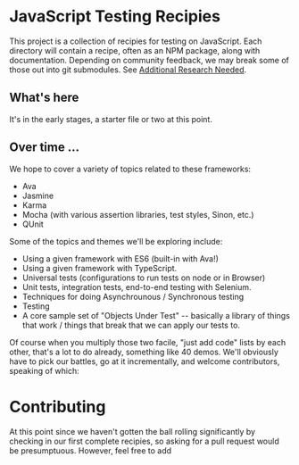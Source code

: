 # JavaScript Testing Recipies

This project is a collection of recipies for testing on JavaScript.  Each directory 
will contain a recipe, often as an NPM package, along with documentation.  Depending 
on community feedback, we may break some of those out into git submodules. See [Additional Research Needed](docs/research_needed.md).

## What's here
It's in the early stages, a starter file or two at this point.

## Over time ...

We hope to cover a variety of topics related to these frameworks: 

* Ava 
* Jasmine
* Karma
* Mocha (with various assertion libraries, test styles, Sinon, etc.)
* QUnit

Some of the topics and themes we'll be exploring include:

* Using a given framework with ES6 (built-in with Ava!)
* Using a given framework with TypeScript.
* Universal tests (configurations to run tests on node or in Browser)
* Unit tests, integration tests, end-to-end testing with Selenium.
* Techniques for doing Asynchrounous / Synchronous testing
* Testing
* A core sample set of "Objects Under Test" -- basically a library of things that work / things that break that we can apply our tests to.


Of course when you multiply those two facile, "just add code" lists by each other, that's a lot to do already, something like 40 demos. We'll obviously have to pick our battles, go at it incrementally, and welcome contributors, speaking of which:

# Contributing

At this point since we haven't gotten the ball rolling significantly by checking in our first complete recipies, so asking for a pull request would be presumptuous.  However, feel free to add 
